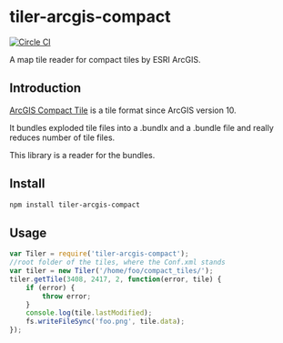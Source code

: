 # tiler-arcgis-compact

[![Circle CI](https://circleci.com/gh/FuZhenn/tiler-arcgis-compact.svg?style=svg)](https://circleci.com/gh/FuZhenn/tiler-arcgis-compact)

A map tile reader for compact tiles by ESRI ArcGIS.

## Introduction
[ArcGIS Compact Tile](https://server.arcgis.com/zh-cn/server/latest/publish-services/windows/inside-the-compact-cache-storage-format.htm) is a tile format since ArcGIS version 10.

It bundles exploded tile files into a .bundlx and a .bundle file and really reduces number of tile files.

This library is a reader for the bundles.

## Install

```bash
npm install tiler-arcgis-compact
```

## Usage

```javascript
var Tiler = require('tiler-arcgis-compact');
//root folder of the tiles, where the Conf.xml stands
var tiler = new Tiler('/home/foo/compact_tiles/');
tiler.getTile(3408, 2417, 2, function(error, tile) {
    if (error) {
        throw error;
    }
    console.log(tile.lastModified);
    fs.writeFileSync('foo.png', tile.data);
});
```